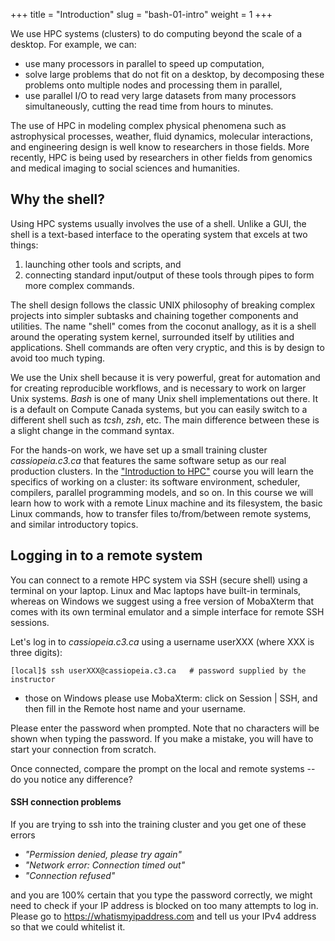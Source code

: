 +++
title = "Introduction"
slug = "bash-01-intro"
weight = 1
+++

<!-- # Introduction -->

We use HPC systems (clusters) to do computing beyond the scale of a desktop. For example, we can:

* use many processors in parallel to speed up computation,
* solve large problems that do not fit on a desktop, by decomposing these problems onto multiple nodes
  and processing them in parallel,
* use parallel I/O to read very large datasets from many processors simultaneously, cutting the read time
  from hours to minutes.

The use of HPC in modeling complex physical phenomena such as astrophysical processes, weather, fluid
dynamics, molecular interactions, and engineering design is well know to researchers in those
fields. More recently, HPC is being used by researchers in other fields from genomics and medical imaging
to social sciences and humanities.

## Why the shell?

<!-- command interpreter -->

Using HPC systems usually involves the use of a shell. Unlike a GUI, the shell is a text-based interface
to the operating system that excels at two things:

1. launching other tools and scripts, and
1. connecting standard input/output of these tools through pipes to form more complex commands.

The shell design follows the classic UNIX philosophy of breaking complex projects into simpler subtasks
and chaining together components and utilities. The name "shell" comes from the coconut anallogy, as it
is a shell around the operating system kernel, surrounded itself by utilities and applications. Shell
commands are often very cryptic, and this is by design to avoid too much typing.

We use the Unix shell because it is very powerful, great for automation and for creating reproducible
workflows, and is necessary to work on larger Unix systems. *Bash* is one of many Unix shell
implementations out there. It is a default on Compute Canada systems, but you can easily switch to a
different shell such as *tcsh*, *zsh*, etc. The main difference between these is a slight change in the
command syntax.

For the hands-on work, we have set up a small training cluster *cassiopeia.c3.ca* that features the same
software setup as our real production clusters. In the ["Introduction to HPC"](../../hpc-menu) course you will
learn the specifics of working on a cluster: its software environment, scheduler, compilers, parallel
programming models, and so on. In this course we will learn how to work with a remote Linux machine and
its filesystem, the basic Linux commands, how to transfer files to/from/between remote systems, and
similar introductory topics.

## Logging in to a remote system

You can connect to a remote HPC system via SSH (secure shell) using a terminal on your laptop. Linux and
Mac laptops have built-in terminals, whereas on Windows we suggest using a free version of MobaXterm
that comes with its own terminal emulator and a simple interface for remote SSH sessions.

Let's log in to *cassiopeia.c3.ca* using a username userXXX (where XXX is three digits):

~~~ {.bash}
[local]$ ssh userXXX@cassiopeia.c3.ca   # password supplied by the instructor
~~~

- those on Windows please use MobaXterm: click on Session | SSH, and then fill in the Remote host name
  and your username.

Please enter the password when prompted. Note that no characters will be shown when typing the
password. If you make a mistake, you will have to start your connection from scratch.

Once connected, compare the prompt on the local and remote systems -- do you notice any difference?

#### SSH connection problems

If you are trying to ssh into the training cluster and you get one of these errors

- *"Permission denied, please try again"*
- *"Network error: Connection timed out"*
- *"Connection refused"*

and you are 100% certain that you type the password correctly, we might need to check if your IP address
is blocked on too many attempts to log in. Please go to https://whatismyipaddress.com and tell us your
IPv4 address so that we could whitelist it.
